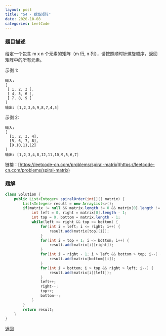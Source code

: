 ```yaml
---
layout: post
title: "54 - 螺旋矩阵"
date: 2020-10-08
categories: LeetCode
---
```


### **题目描述** 
给定一个包含 m x n 个元素的矩阵（m 行, n 列），请按照顺时针螺旋顺序，返回矩阵中的所有元素。

示例 1:
```
输入:
[
 [ 1, 2, 3 ],
 [ 4, 5, 6 ],
 [ 7, 8, 9 ]
]
输出: [1,2,3,6,9,8,7,4,5]
```
示例 2:
```
输入:
[
  [1, 2, 3, 4],
  [5, 6, 7, 8],
  [9,10,11,12]
]
输出: [1,2,3,4,8,12,11,10,9,5,6,7]
```

链接：[https://leetcode-cn.com/problems/spiral-matrix](https://leetcode-cn.com/problems/spiral-matrix)



### **题解**
``` java
class Solution {
    public List<Integer> spiralOrder(int[][] matrix) {
        List<Integer> result = new ArrayList<>();
        if(matrix != null && matrix.length != 0 && matrix[0].length != 0) {
            int left = 0, right = matrix[0].length - 1;
            int top = 0, bottom = matrix.length - 1;
            while(left <= right && top <= bottom) {
                for(int i = left; i <= right; i++) {
                    result.add(matrix[top][i]);
                }
                for(int i = top + 1; i <= bottom; i++) {
                    result.add(matrix[i][right]);
                }
                for(int i = right - 1; i > left && bottom > top; i--) {
                    result.add(matrix[bottom][i]);
                }
                for(int i = bottom; i > top && right > left; i--) {
                    result.add(matrix[i][left]);
                }
                left++;
                right--;
                top++;
                bottom--;
            }
        }
        return result;
    }
}
```


[返回](https://maxwell-blog.cn/leetcode/2020/10/08/leetcode.html)